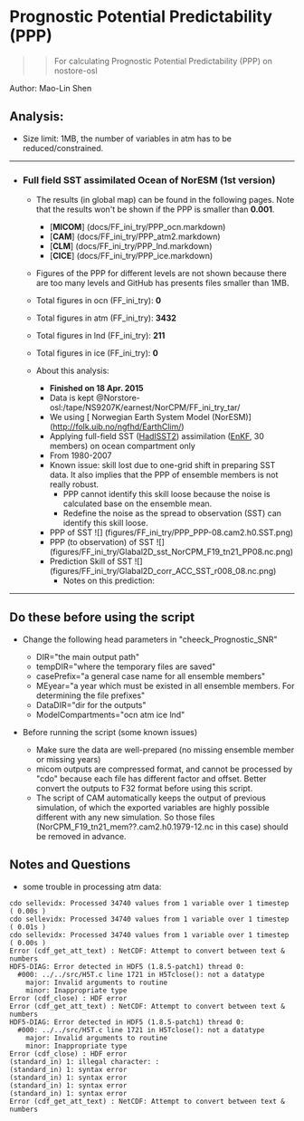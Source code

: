 
Prognostic Potential Predictability (PPP)
==========
>> For calculating Prognostic Potential Predictability (PPP) on nostore-osl 

Author: Mao-Lin Shen

## Analysis:
  * Size limit: 1MB, the number of variables in atm has to be reduced/constrained. 

--------------------------------------
* ### Full field SST assimilated Ocean of NorESM (1st version)

  * The results (in global map) can be found in the following pages. Note that the results won't be shown if the PPP is smaller than __0.001__.

    * [__MICOM__] (docs/FF_ini_try/PPP_ocn.markdown)
    * [__CAM__] (docs/FF_ini_try/PPP_atm2.markdown) 
    * [__CLM__] (docs/FF_ini_try/PPP_lnd.markdown)
    * [__CICE__] (docs/FF_ini_try/PPP_ice.markdown)

  * Figures of the PPP for different levels are not shown because there are too many levels and GitHub has presents files smaller than 1MB. 
  * Total figures in ocn (FF_ini_try): __0__
  * Total figures in atm (FF_ini_try): __3432__
  * Total figures in lnd (FF_ini_try): __211__
  * Total figures in ice (FF_ini_try): __0__

  * About this analysis:
    * __Finished on 18 Apr. 2015__
    * Data is kept @Norstore-osl:/tape/NS9207K/earnest/NorCPM/FF_ini_try_tar/
    * We using [ Norwegian Earth System Model (NorESM)] (http://folk.uib.no/ngfhd/EarthClim/)
    * Applying full-field SST ([HadISST2](http://www.metoffice.gov.uk/hadobs/hadisst2/)) assimilation ([EnKF](http://enkf.nersc.no/), 30 members) on ocean compartment only
    * From 1980-2007
    * Known issue: skill lost due to one-grid shift in preparing SST data. It also implies that the PPP of ensemble members is not really robust. 
      * PPP cannot identify this skill loose because the noise is calculated base on the ensemble mean. 
      * Redefine the noise as the spread to observation (SST) can identify this skill loose. 
     * PPP of SST ![] (figures/FF_ini_try/PPP_PPP-08.cam2.h0.SST.png)
     * PPP (to observation) of SST ![] (figures/FF_ini_try/Glabal2D_sst_NorCPM_F19_tn21_PP08.nc.png)
     * Prediction Skill of SST ![] (figures/FF_ini_try/Glabal2D_corr_ACC_SST_r008_08.nc.png)
       * Notes on this prediction:

------------------
## Do these before using the script ##

* Change the following head parameters in "cheeck_Prognostic_SNR"
  * DIR="the main output path"
  * tempDIR="where the temporary files are saved"
  * casePrefix="a general case name for all ensemble members" 
  * MEyear="a year which must be existed in all ensemble members. For determining the file prefixes" 
  * DataDIR="dir for the outputs"
  * ModelCompartments="ocn atm ice lnd"

* Before running the script (some known issues)
  * Make sure the data are well-prepared (no missing ensemble member or missing years)
  * micom outputs are compressed format, and cannot be processed by "cdo" because each file has different factor and offset. Better convert the outputs to F32 format before using this script.
  * The script of CAM automatically keeps the output of previous simulation, of which the exported variables are highly possible different with any new simulation. So those files (NorCPM_F19_tn21_mem??.cam2.h0.1979-12.nc in this case) should be removed in advance.   


## Notes and Questions
* some trouble in processing atm data:

```
cdo sellevidx: Processed 34740 values from 1 variable over 1 timestep ( 0.00s )
cdo sellevidx: Processed 34740 values from 1 variable over 1 timestep ( 0.01s )
cdo sellevidx: Processed 34740 values from 1 variable over 1 timestep ( 0.00s )
Error (cdf_get_att_text) : NetCDF: Attempt to convert between text & numbers
HDF5-DIAG: Error detected in HDF5 (1.8.5-patch1) thread 0:
  #000: ../../src/H5T.c line 1721 in H5Tclose(): not a datatype
    major: Invalid arguments to routine
    minor: Inappropriate type
Error (cdf_close) : HDF error
Error (cdf_get_att_text) : NetCDF: Attempt to convert between text & numbers
HDF5-DIAG: Error detected in HDF5 (1.8.5-patch1) thread 0:
  #000: ../../src/H5T.c line 1721 in H5Tclose(): not a datatype
    major: Invalid arguments to routine
    minor: Inappropriate type
Error (cdf_close) : HDF error
(standard_in) 1: illegal character: :
(standard_in) 1: syntax error
(standard_in) 1: syntax error
(standard_in) 1: syntax error
(standard_in) 1: syntax error
Error (cdf_get_att_text) : NetCDF: Attempt to convert between text & numbers


```

